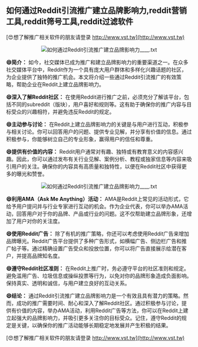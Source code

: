 ## **如何通过Reddit引流推广建立品牌影响力,reddit营销工具,reddit筛号工具,reddit过滤软件**

[😍想了解推广相关软件的朋友请登录 http://www.vst.tw](http://www.vst.tw)

 <center><img src="https://vst.tw/MP4/tuiguang/png/8.png" alt="如何通过Reddit引流推广建立品牌影响力____.txt"></center>

**😄简介：**
如今，社交媒体已成为推广和建立品牌影响力的重要渠道之一。在众多社交媒体平台中，Reddit作为一个具有庞大用户群体和多样化兴趣话题的社区，为企业提供了独特的推广机会。本文将介绍一些通过Reddit引流推广的有效策略，帮助企业在Reddit上建立品牌影响力。

**😄深入了解Reddit社区：**
在使用Reddit进行推广之前，必须充分了解该平台，包括不同的subreddit（版块），用户喜好和规则等。这有助于确保你的推广内容与目标受众的兴趣相符，并避免违反Reddit的规定。

**😄主动参与讨论：**
在Reddit上建立品牌影响力的关键是与用户进行互动，积极参与相关讨论。你可以回答用户的问题、提供专业见解，并分享有价值的信息。通过积极参与，你能够树立自己的专业形象，赢得用户的信任和尊重。

**😄提供有价值的内容：**
Reddit用户通常对有趣、独特或有教育意义的内容感兴趣。因此，你可以通过发布有关行业见解、案例分析、教程或独家信息等内容来吸引用户的关注。确保你的内容具有高质量和独特性，以便在Reddit社区中获得更多的曝光和赞誉。

 <center><img src="https://vst.tw/MP4/tuiguang/png/4.png" alt="如何通过Reddit引流推广建立品牌影响力____.txt"></center>

**😄利用AMA（Ask Me Anything）活动：**
AMA是Reddit上常见的活动形式，它给予用户提问并与行业专家进行互动的机会。作为企业代表，你可以举办AMA活动，回答用户对于你的品牌、产品或行业的问题。这不仅帮助建立品牌形象，还增加了用户对你的关注度。

**😄使用Reddit广告：**
除了有机的推广策略，你还可以考虑使用Reddit广告来增加品牌曝光。Reddit广告平台提供了多种广告形式，如横幅广告、侧边栏广告和推广帖子等。通过精确设置广告受众和投放位置，你可以将广告直接展示给潜在客户，并提高品牌知名度。

**😄遵守Reddit社区准则：**
在Reddit上推广时，务必遵守平台的社区准则和规定。避免滥用广告、垃圾信息或操纵投票等行为，以免对你的品牌形象造成负面影响。保持真实、透明和诚信，与用户建立良好的互动关系。

**😄结论：**
通过Reddit引流推广建立品牌影响力是一个有效且具有潜力的策略。然而，成功的推广需要时间、耐心和深入了解Reddit社区。通过积极参与讨论，提供有价值的内容，举办AMA活动，利用Reddit广告等方法，你可以在Reddit上建立起强大的品牌影响力，并吸引更多关注你的目标受众。记住，遵守Reddit的规定是关键，以确保你的推广活动能够长期稳定地发展并产生积极的结果。

[😍想了解推广相关软件的朋友请登录 http://www.vst.tw](http://www.vst.tw)



